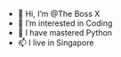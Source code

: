 - 👋 Hi, I’m @The Boss X
- 👀 I’m interested in Coding
- 🌱 I have mastered Python
- 📫 I live in Singapore
<!---
Overseer-Hacker/Overseer-Hacker is a ✨ special ✨ repository because its `README.md` (this file) appears on your GitHub profile.
You can click the Preview link to take a look at your changes.
--->
